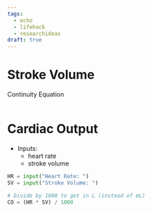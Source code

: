 ```yaml
---
tags:
  - echo
  - lifehack
  - researchideas
draft: true
---
```


# Stroke Volume

Continuity Equation


```python

```

# Cardiac Output

- Inputs:
	- heart rate
	- stroke volume
```python
HR = input("Heart Rate: ")
SV = input("Stroke Volume: ")

# Divide by 1000 to get in L (instead of mL)
CO = (HR * SV) / 1000
```